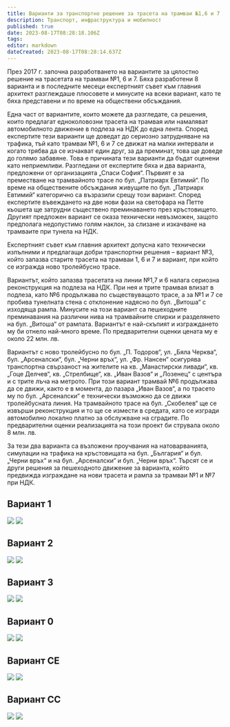 ```yaml
---
title: Варианти за транспортно решение за трасета на трамваи №1,6 и 7
description: Транспорт, инфраструктура и мобилност
published: true
date: 2023-08-17T08:28:18.106Z
tags: 
editor: markdown
dateCreated: 2023-08-17T08:28:14.637Z
---
```


През 2017 г. започна разработването на вариантите за цялостно решение на трасетата на трамваи №1, 6 и 7. Бяха разработени 8 варианта и в последните месеци експертният съвет към главния архитект разглеждаше плюсовете и минусите на всеки вариант, като те бяха представени и по време на обществени обсъждания.

Една част от вариантите, които можете да разгледате, са решения, които предлагат едноколовозни трасета на трамвая или намаляват автомобилното движение в подлеза на НДК до една лента. Според експертите тези варианти ще доведат до сериозно затрудняване на трафика, тъй като трамваи №1, 6 и 7 се движат на малки интервали и когато трябва да се изчакват един друг, за да преминат, това ще доведе до голямо забавяне. Това е причината тези варианти да бъдат оценени като неприемливи. Разгледани от експертите бяха и два варианта, предложени от организацията „Спаси София“. Първият е за преместване на трамвайното трасе по бул. „Патриарх Евтимий“. По време на обществените обсъждания живущите по бул. „Патриарх Евтимий“ категорично са възразили срещу този вариант. Според експертите въвеждането на две нови фази на светофара на Петте кьошета ще затрудни съществено преминаването през кръстовището. Другият предложен вариант се оказа технически невъзможен, защото предполага недопустимо голям наклон, за слизане и изкачване на трамваите при тунела на НДК.

Експертният съвет към главния архитект допусна като технически изпълними и предлагащи добри транспортни решения – вариант №3, който запазва старите трасета на трамваи 1, 6 и 7 и вариант, при който се изгражда ново тролейбусно трасе.

Вариантът, който запазва трасетата на линии №1,7 и 6 налага сериозна реконструкция на подлеза на НДК. При нея и трите трамвая влизат в подлеза, като №6 продължава по съществуващото трасе, а за №1 и 7 се пробива тунелната стена с отклонение надясно по бул. „Витоша“ с изходяща рампа. Минусите на този вариант са пешеходните преминавания на различни нива на трамвайните спирки и разделянето на бул. „Витоша“ от рампата. Вариантът е най-скъпият и изграждането му би отнело най-много време. По предварителни оценки цената му е около 22 млн. лв.

Вариантът с ново тролейбусно по бул. „П. Тодоров“, ул. „Бяла Черква“, бул. „Арсеналски“, бул. „Черни връх“, ул. „Фр. Нансен“ осигурява транспортна свързаност на жителите на кв. „Манастирски ливади“, кв. „Гоце Делчев“, кв. „Стрелбище“, кв. „Иван Вазов“ и „Лозенец“ с центъра и с трите лъча на метрото. При този вариант трамвай №6 продължава да се движи, както е в момента, до пазара „Иван Вазов“, а по трасето му по бул. „Арсеналски“ е технически възможно да се движи тролейбусната линия. На трамвайното трасе на бул. „Скобелев“ ще се извърши реконструкция и то ще се измести в средата, като се изгради автомобилно локално платно за обслужване на сградите. По предварителни оценки реализацията на този проект би струвала около 8 млн. лв.

За тези два варианта са възложени проучвания на натоварванията, симулации на трафика на кръстовищата на бул. „България“ и бул. „Черни връх“ и на бул. „Арсеналски“ и бул. „Черни връх“. Търсят се и други решения за пешеходното движение за варианта, който предвижда изграждане на нови трасета и рампа за трамваи №1 и №7 при НДК.

## Вариант 1
<img src="https://drive.google.com/uc?id=1yYH73CiV07o5cojzWGDcMSBfTMRNOHlc">
<img src="https://drive.google.com/uc?id=1wD4nTqHs5edzSpa_KK5Km3EUc2_gn5t2">


## Вариант 2
<img src="https://drive.google.com/uc?id=1WOHViOnVKxZmOmpADoP1UnlAGYUaskNQ">
<img src="https://drive.google.com/uc?id=1h35d3R1SiduwSa9IomqgT0ia_H5WMDvn">


## Вариант 3
<img src="https://drive.google.com/uc?id=1768LdtLBcCAVwglG2Wd-pqqYpYgLtWuE">
<img src="https://drive.google.com/uc?id=1bCbv5CtfkkUn3Cfx5AQb0h0txUD_-BBe">


## Вариант 0
<img src="https://drive.google.com/uc?id=1HEJUzCZcxfNmZNoONs-TN6bW3Exf78hP">
<img src="https://drive.google.com/uc?id=1wPLfYK2lpVtkS0Etmmzag2fMqv4mqogv">



## Вариант СЕ
<img src="https://drive.google.com/uc?id=1Al6l0jC9xsPGeecJQSekKmIj5yIDmue8">
<img src="https://drive.google.com/uc?id=16gNtLJzO79OsG1MjDUoDdGS621S8zzeM">



## Вариант СС
<img src="https://drive.google.com/uc?id=1fXuJnYW1N7Nzxr46ubOuUygSCt6H2zb4">
<img src="https://drive.google.com/uc?id=1L0FNO-2b72-yCXE6uTEItJjk0SnYRYfZ">

